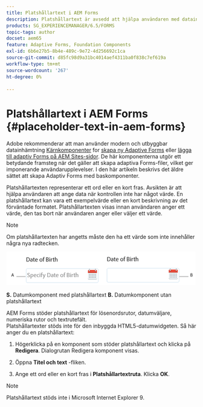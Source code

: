 ```yaml
---
title: Platshållartext i AEM Forms
description: Platshållartext är avsedd att hjälpa användaren med datainmatning när kontrollen saknar värde. Det kan vara ett exempelvärde eller en kort beskrivning av det förväntade formatet.
products: SG_EXPERIENCEMANAGER/6.5/FORMS
topic-tags: author
docset: aem65
feature: Adaptive Forms, Foundation Components
exl-id: 6b6e27b5-8b4e-489c-9e72-4d256692c1ca
source-git-commit: d85fc98d9a31bc4014aef4311ba0f838c7ef619a
workflow-type: tm+mt
source-wordcount: '267'
ht-degree: 0%

---
```


# Platshållartext i AEM Forms {#placeholder-text-in-aem-forms}

<span class="preview"> Adobe rekommenderar att man använder modern och utbyggbar datainhämtning [Kärnkomponenter](https://experienceleague.adobe.com/docs/experience-manager-core-components/using/adaptive-forms/introduction.html) for [skapa ny Adaptive Forms](/help/forms/using/create-an-adaptive-form-core-components.md) eller [lägga till adaptiv Forms på AEM Sites-sidor](/help/forms/using/create-or-add-an-adaptive-form-to-aem-sites-page.md). De här komponenterna utgör ett betydande framsteg när det gäller att skapa adaptiva Forms-filer, vilket ger imponerande användarupplevelser. I den här artikeln beskrivs det äldre sättet att skapa Adaptiv Forms med baskomponenter. </span>

Platshållartexten representerar ett ord eller en kort fras. Avsikten är att hjälpa användaren att ange data när kontrollen inte har något värde. En platshållartext kan vara ett exempelvärde eller en kort beskrivning av det förväntade formatet. Platshållartexten visas innan användaren anger ett värde, den tas bort när användaren anger eller väljer ett värde.

>[!NOTE]
>
>Om platshållartexten har angetts måste den ha ett värde som inte innehåller några nya radtecken.

![Datumkomponent med och utan platshållartext](assets/dat-picker-place-holder-text.png)

**S.** Datumkomponent med platshållartext **B.** Datumkomponent utan platshållartext

AEM Forms stöder platshållartext för lösenordsrutor, datumväljare, numeriska rutor och textrutefält.\
Platshållartexter stöds inte för den inbyggda HTML5-datumwidgeten. Så här anger du en platshållartext:

1. Högerklicka på en komponent som stöder platshållartext och klicka på **Redigera**. Dialogrutan Redigera komponent visas.

1. Öppna **Titel och text** -fliken.
1. Ange ett ord eller en kort fras i **Platshållartextruta**. Klicka **OK**.

>[!NOTE]
>
>Platshållartext stöds inte i Microsoft Internet Explorer 9.

